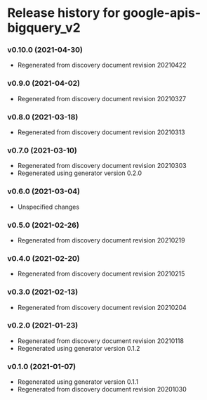 # Release history for google-apis-bigquery_v2

### v0.10.0 (2021-04-30)

* Regenerated from discovery document revision 20210422

### v0.9.0 (2021-04-02)

* Regenerated from discovery document revision 20210327

### v0.8.0 (2021-03-18)

* Regenerated from discovery document revision 20210313

### v0.7.0 (2021-03-10)

* Regenerated from discovery document revision 20210303
* Regenerated using generator version 0.2.0

### v0.6.0 (2021-03-04)

* Unspecified changes

### v0.5.0 (2021-02-26)

* Regenerated from discovery document revision 20210219

### v0.4.0 (2021-02-20)

* Regenerated from discovery document revision 20210215

### v0.3.0 (2021-02-13)

* Regenerated from discovery document revision 20210204

### v0.2.0 (2021-01-23)

* Regenerated from discovery document revision 20210118
* Regenerated using generator version 0.1.2

### v0.1.0 (2021-01-07)

* Regenerated using generator version 0.1.1
* Regenerated from discovery document revision 20201030

